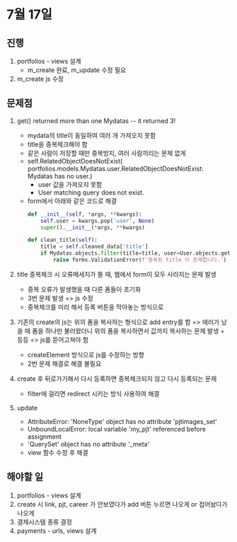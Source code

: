 # 7월 17일

## 진행

1. portfolios - views 설계
    - m_create 완료, m_update 수정 필요
2. m_create js 수정

## 문제점
1. get() returned more than one Mydatas -- it returned 3!
    - mydata의 title이 동일하여 여러 개 가져오지 못함
    - title을 중복체크해야 함
    - 같은 사람이 저장할 때만 중복방지, 여러 사람끼리는 문제 없게
    - self.RelatedObjectDoesNotExist(
portfolios.models.Mydatas.user.RelatedObjectDoesNotExist: Mydatas has no user.)
        - user 값을 가져오지 못함
        - User matching query does not exist.
    - form에서 아래와 같은 코드로 해결
        ```python
        def __init__(self, *args, **kwargs):
            self.user = kwargs.pop('user', None)
            super().__init__(*args, **kwargs)
        
        def clean_title(self):
            title = self.cleaned_data['title']
            if Mydatas.objects.filter(title=title, user=User.objects.get(email=self.user)).exists():
                raise forms.ValidationError(f'중복된 title 이 존재합니다.')
        ``` 

2. title 중복체크 시 오류메세지가 뜰 때, 웹에서 form이 모두 사라지는 문제 발생
    - 중복 오류가 발생했을 때 다른 폼들이 초기화
    - 3번 문제 발생 => js 수정
    - 중복체크를 미리 해서 등록 버튼을 막아놓는 방식으로

3. 기존의 create의 js는 위의 폼을 복사하는 형식으로 add entry를 함 => 에러가 났을 때 폼을 하나만 불러왔더니 위의 폼을 복사하면서 값까지 복사하는 문제 발생 + 등등 => js를 뜯어고쳐야 함
    - createElement 방식으로 js를 수정하는 방향
    - 2번 문제 해결로 해결 불필요

4. create 후 뒤로가기해서 다시 등록하면 중복체크되지 않고 다시 등록되는 문제
    - filter에 걸리면 redirect 시키는 방식 사용하여 해결

5. update
    - AttributeError: 'NoneType' object has no attribute 'pjtimages_set'
    - UnboundLocalError: local variable 'my_pjt' referenced before assignment
    - 'QuerySet' object has no attribute '_meta'
    - view 함수 수정 후 해결

## 해야할 일

1. portfolios - views 설계
2. create 시 link, pjt, career 가 안보였다가 add 버튼 누르면 나오게 or 접어놨다가 나오게
3. 결제시스템 종류 결정
4. payments - urls, views 설계